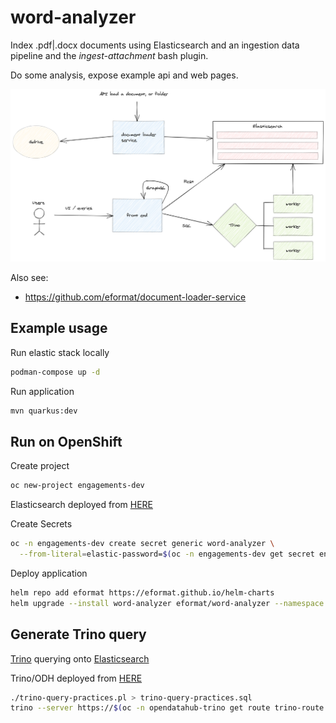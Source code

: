 # word-analyzer

Index .pdf|.docx documents using Elasticsearch and an ingestion data pipeline and the *ingest-attachment* bash plugin.

Do some analysis, expose example api and web pages.

![images/word-analyzer.png](images/word-analyzer.png)

Also see:
- https://github.com/eformat/document-loader-service

## Example usage

Run elastic stack locally
```bash
podman-compose up -d
```

Run application
```bash
mvn quarkus:dev
```

## Run on OpenShift

Create project
```bash
oc new-project engagements-dev
```

Elasticsearch deployed from [HERE](https://github.com/eformat/document-loader-service/tree/main/elastic)

Create Secrets
```bash
oc -n engagements-dev create secret generic word-analyzer \
  --from-literal=elastic-password=$(oc -n engagements-dev get secret engagements-es-elastic-user -o=jsonpath='{.data.elastic}' | base64 -d)
```

Deploy application
```bash
helm repo add eformat https://eformat.github.io/helm-charts
helm upgrade --install word-analyzer eformat/word-analyzer --namespace engagements-dev 
```

## Generate Trino query

[Trino](https://trino.io/) querying onto [Elasticsearch](https://trino.io/docs/current/connector/elasticsearch.html)

Trino/ODH deployed from [HERE](https://github.com/eformat/document-loader-service/tree/main/odh)

```bash
./trino-query-practices.pl > trino-query-practices.sql
trino --server https://$(oc -n opendatahub-trino get route trino-route --template='{{ .spec.host }}') -f trino-query-practices.sql
```
